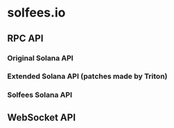 # solfees.io

## RPC API

### Original Solana API

### Extended Solana API (patches made by Triton)

### Solfees Solana API

## WebSocket API

